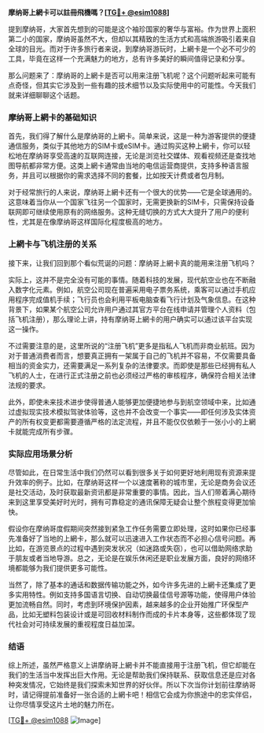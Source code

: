 **摩纳哥上網卡可以註冊飛機嗎？[[TG💪+ @esim1088](https://t.me/s/esim1088)]**

提到摩纳哥，大家首先想到的可能是这个袖珍国家的奢华与富裕。作为世界上面积第二小的国家，摩纳哥虽然不大，但却以其精致的生活方式和高端旅游吸引着来自全球的目光。而对于许多旅行者来说，到摩纳哥游玩时，上網卡是一个必不可少的工具，毕竟在这样一个充满魅力的地方，总有许多美好的瞬间值得记录和分享。

那么问题来了：摩纳哥的上網卡是否可以用来注册飞机呢？这个问题听起来可能有点奇怪，但其实它涉及到一些有趣的技术细节以及实际使用中的可能性。今天我们就来详细聊聊这个话题。

### 摩纳哥上網卡的基础知识

首先，我们得了解什么是摩纳哥的上網卡。简单来说，这是一种为游客提供的便捷通信服务，类似于其他地方的SIM卡或eSIM卡。通过购买这种上網卡，你可以轻松地在摩纳哥享受高速的互联网连接，无论是浏览社交媒体、观看视频还是查找地图导航都非常方便。这类上網卡通常由当地的电信运营商提供，支持多种语言服务，并且可以根据你的需求选择不同的套餐，比如按天计费或者包月制。

对于经常旅行的人来说，摩纳哥上網卡还有一个很大的优势——它是全球通用的。这意味着当你从一个国家飞往另一个国家时，无需更换新的SIM卡，只需保持设备联网即可继续使用原有的网络服务。这种无缝切换的方式大大提升了用户的便利性，尤其是在像摩纳哥这样国际化程度极高的地方。

### 上網卡与飞机注册的关系

接下来，让我们回到那个看似荒诞的问题：摩纳哥上網卡真的能用来注册飞机吗？

实际上，这并不是完全没有可能的事情。随着科技的发展，现代航空业也在不断融入数字化元素。例如，航空公司现在普遍采用电子票务系统，乘客可以通过手机应用程序完成值机手续；飞行员也会利用平板电脑查看飞行计划及气象信息。在这种背景下，如果某个航空公司允许用户通过其官方平台在线申请并管理个人资料（包括飞机注册），那么理论上讲，持有摩纳哥上網卡的用户确实可以通过该平台实现这一操作。

不过需要注意的是，这里所说的“注册飞机”更多是指私人飞机而非商业航班。因为对于普通消费者而言，想要真正拥有一架属于自己的飞机并不容易，不仅需要具备相当的资金实力，还需要满足一系列复杂的法律要求。而即使是那些已经拥有私人飞机的人士，在进行正式注册之前也必须经过严格的审核程序，确保符合相关法律法规的要求。

此外，即使未来技术进步使得普通人能够更加便捷地参与到航空领域中来，比如通过虚拟现实技术模拟驾驶体验等，这也并不会改变一个事实——即任何涉及实体资产的所有权变更都需要遵循严格的法定流程，并且不能仅仅依赖于一张小小的上網卡就能完成所有步骤。

### 实际应用场景分析

尽管如此，在日常生活中我们仍然可以看到很多关于如何更好地利用现有资源来提升效率的例子。比如，在摩纳哥这样一个以速度著称的城市里，无论是商务会议还是社交活动，及时获取最新资讯都是非常重要的事情。因此，当人们带着满心期待来到这里享受美好时光时，拥有可靠稳定的通讯保障无疑会让整个旅程变得更加愉快。

假设你在摩纳哥度假期间突然接到紧急工作任务需要立即处理，这时如果你已经事先准备好了当地的上網卡，那么就可以迅速进入工作状态而不必担心信号问题。再比如，在游览景点的过程中遇到突发状况（如迷路或失窃），也可以借助网络求助于朋友或者当地导游。总之，无论是在娱乐休闲还是职业发展方面，良好的网络环境都能够为我们提供更多可能性。

当然了，除了基本的通话和数据传输功能之外，如今许多先进的上網卡还集成了更多实用特性。例如支持多国语言切换、自动切换最佳信号源等功能，使得用户体验更加流畅自然。同时，考虑到环境保护因素，越来越多的企业开始推广环保型产品，比如无塑料包装设计或是可回收材料制作而成的卡片本身等，这些都体现了现代社会对可持续发展的重视程度日益加深。

### 结语

综上所述，虽然严格意义上讲摩纳哥上網卡并不能直接用于注册飞机，但它却能在我们的生活当中发挥出巨大作用。无论是帮助我们保持联系、获取信息还是应对各种突发情况，它始终是我们探索未知世界的好伙伴。所以下次当你计划前往摩纳哥时，请记得提前准备好一张合适的上網卡吧！相信它会成为你旅途中的忠实伴侣，让你尽情享受这片土地的魅力所在。

[[TG💪+ @esim1088](https://t.me/s/esim1088) ![Image](https://i.postimg.cc/4NQfJmqS/Snipaste-2025-05-13-00-14-12.png)]